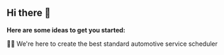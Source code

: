 ## Hi there 👋



**Here are some ideas to get you started:**

🙋‍♀️ We're here to create the best standard automotive service scheduler

